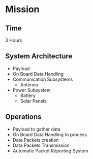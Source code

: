 Mission
==

## Time

3 Hours

## System Architecture

- Payload
- On Board Data Handling
- Communication Subsystems
  - Antenna 
- Power Subsystem
  - Battery
  - Solar Panels

## Operations

- Payload to gather data
- On Board Data Handling to process
- Data Packets creation
- Data Packets Transmission
- Automatic Packet Reporting System

